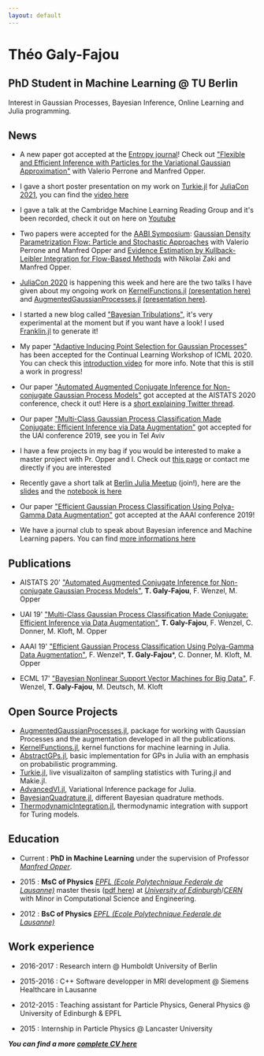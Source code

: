 ```yaml
---
layout: default
---
```


# Théo Galy-Fajou
## PhD Student in Machine Learning @ TU Berlin

Interest in Gaussian Processes, Bayesian Inference, Online Learning and Julia programming.

## News

- A new paper got accepted at the [Entropy journal](https://www.mdpi.com/journal/entropy)! Check out ["Flexible and Efficient Inference with Particles for the Variational Gaussian Approximation"](https://www.mdpi.com/1099-4300/23/8/990) with Valerio Perrone and Manfred Opper.
- I gave a short poster presentation on my work on [Turkie.jl](https://github.com/theogf/Turkie.jl) for [JuliaCon 2021](https://juliacon.org/2021/), you can find the [video here]()
- I gave a talk at the Cambridge Machine Learning Reading Group and it's been recorded, check it out on here on [Youtube](https://www.youtube.com/watch?v=PtQGSFyzi6A)

- Two papers were accepted for the [AABI Symposium](http://approximateinference.org/): [Gaussian Density Parametrization Flow: Particle and Stochastic Approaches](https://openreview.net/forum?id=LclKtSfmf9I) with Valerio Perrone and Manfred Opper and [Evidence Estimation by Kullback-Leibler Integration for Flow-Based Methods](https://openreview.net/forum?id=LclKtSfmf9I) with Nikolai Zaki and Manfred Opper.
- [JuliaCon 2020](https://live.juliacon.org/) is happening this week and here are the two talks I have given about my ongoing work on [KernelFunctions.jl](https://github.com/JuliaGaussianProcesses/KernelFunctions.jl) [(presentation here)](https://live.juliacon.org/talk/YY9QEJ) and [AugmentedGaussianProcesses.jl](https://github.com/theogf/AugmentedGaussianProcesses.jl) [(presentation here)](https://live.juliacon.org/talk/CE7FZA).
- I started a new blog called ["Bayesian Tribulations"](./bayesiantribulations), it's very experimental at the moment but if you want have a look! I used [Franklin.jl](https://github.com/tlienart/Franklin.jl) to generate it!
- My paper ["Adaptive Inducing Point Selection for Gaussian Processes"](https://drive.google.com/file/d/1IPTUBfY_b2WElTWBIVU4lrbHcXnbTWdB/view?usp=sharing) has been accepted for the Continual Learning Workshop of ICML 2020. You can check this [introduction video](https://youtu.be/aR_viPWNv1U) for more info. Note that this is still a work in progress!
- Our paper ["Automated Augmented Conjugate Inference for Non-conjugate Gaussian Process Models"](https://arxiv.org/abs/2002.11451) got accepted at the AISTATS 2020 conference, check it out! Here is a [short explaining Twitter thread](https://twitter.com/theo_gf/status/1233082060430020609). 

- Our paper ["Multi-Class Gaussian Process Classification Made Conjugate: Efficient Inference via Data Augmentation"](https://arxiv.org/abs/1905.09670) got accepted for the UAI conference 2019, see you in Tel Aviv

- I have a few projects in my bag if you would be interested to make a master project with Pr. Opper and I. Check out [this page](https://www.ki.tu-berlin.de/menue/lehre/diplom_bachelor_master_und_studienarbeiten/masterarbeiten/parameter/en/) or contact me directly if you are interested

- Recently gave a short talk at [Berlin Julia Meetup](https://julia-users-berlin.github.io/)  (join!), here are the [slides](https://docs.google.com/presentation/d/1c5DZlq0rZUyELFPgI4bl0Lw7uUAuDLTHsCE7u-jkZG0/edit?usp=sharing)  and the [notebook is here](files/presentation_julia_meetup.ipynb)

- Our paper ["Efficient Gaussian Process Classification Using Polya-Gamma Data Augmentation"](https://arxiv.org/abs/1802.06383) got accepted at the AAAI conference 2019!

- We have a journal club to speak about Bayesian inference and Machine Learning papers. You can find [more informations here](journalclub)

## Publications
- AISTATS 20' ["Automated Augmented Conjugate Inference for Non-conjugate Gaussian Process Models"](https://arxiv.org/abs/2002.11451), **T. Galy-Fajou**, F. Wenzel, M. Opper

- UAI 19' ["Multi-Class Gaussian Process Classification Made Conjugate: Efficient Inference via Data Augmentation"](https://arxiv.org/abs/1905.09670), **T. Galy-Fajou**, F. Wenzel, C. Donner, M. Kloft, M. Opper

- AAAI 19' ["Efficient Gaussian Process Classification Using Polya-Gamma Data Augmentation"](https://arxiv.org/abs/1802.06383), F. Wenzel*, **T. Galy-Fajou***, C. Donner, M. Kloft, M. Opper

- ECML 17' ["Bayesian Nonlinear Support Vector Machines for Big Data"](http://ecmlpkdd2017.ijs.si/papers/paperID502.pdf), F. Wenzel, **T. Galy-Fajou**, M. Deutsch,  M. Kloft

## Open Source Projects
- [AugmentedGaussianProcesses.jl](https://github.com/theogf/AugmentedGaussianProcesses.jl), package for working with Gaussian Processes and the augmentation developed in all the publications.
- [KernelFunctions.jl](https://github.com/JuliaGaussianProcesses/KernelFunctions.jl), kernel functions for machine learning in Julia.
- [AbstractGPs.jl](https://github.com/JuliaGaussianProcesses/AbstractGPs.jl), basic implementation for GPs in Julia with an emphasis on probabilistic programming.
- [Turkie.jl](https://github.com/theogf/Turkie.jl), live visualizaiton of sampling statistics with Turing.jl and Makie.jl.
- [AdvancedVI.jl](https://github.com/TuringLang/AdvancedVI.jl), Variational Inference package for Julia.
- [BayesianQuadrature.jl](https://github.com/theogf/BayesianQuadrature.jl), different Bayesian quadrature methods.
- [ThermodynamicIntegration.jl](https://github.com/theogf/ThermodynamicIntegration.jl), thermodynamic integration with support for Turing models.

## Education

- Current : **PhD in Machine Learning** under the supervision of Professor [_Manfred Opper_](https://www.ki.tu-berlin.de/menue/team/pr_dr_manfred_opper/forschungsgebiete/parameter/en/).

- 2015 : **MsC of Physics** [_EPFL (Ecole Polytechnique Federale de Lausanne)_](https://epfl.ch/) master thesis ([pdf here](https://cds.cern.ch/record/2130608/files/CERN-THESIS-2015-288.pdf)) at [_University of Edinburgh_](https://www.ed.ac.uk/)/[_CERN_](https://home.cern/) with Minor in Computational Science and Engineering.
- 2012 : **BsC of Physics** [_EPFL (Ecole Polytechnique Federale de Lausanne)_](https://epfl.ch/)

## Work experience
- 2016-2017 : Research intern @ Humboldt University of Berlin

- 2015-2016 : C++ Software developper in MRI development @ Siemens Healthcare in Lausanne

- 2012-2015 : Teaching assistant for Particle Physics, General Physics @ University of Edinburgh & EPFL

- 2015 : Internship in Particle Physics @ Lancaster University

***You can find a more [complete CV here](files/CV_GalyFajou.pdf)***
